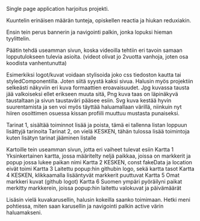 Single page application harjoitus projekti.

Kuuntelin erinäisen määrän tunteja,
opiskellen reactia ja hiukan reduxiakin.

Ensin tein perus bannerin ja navigointi palkin, jonka lopuksi 
hieman tyylittelin.

Päätin tehdä useamman sivun, koska videoilla
tehtiin eri tavoin samaan lopputulokseen tulevia asioita.
(videot olivat jo 2vuotta vanhoja, joten osa koodista vanhentunutta)

Esimerkiksi logot/kuvat voidaan stylisoida joko css tiedoston kautta tai styledComponentilla.
Joten siitä syystä kaksi sivua.
Halusin myös projektiin selkeästi näkyviin eri kuva formaattien eroavaisuudet.
Jpg kuvassa tausta jää valkoiseksi ellet erikseen muuta sitä,
Png kuva taas on läpinäkyvä taustaltaan ja sivun taustaväri pääsee esiin.
Svg kuva kestää hyvin suurentamista ja sen voi myös täyttää haluamallaan värillä, 
niinkuin nyt hiiren osoittimen osuessa kissan profiili muuttuu mustasta punaiseksi.

Tarinat 1, sisältää toiminnot lisää ja poista, tämä ei tallenna listan loppuun lisättyjä tarinoita
Tarinat 2, on vielä KESKEN, tähän tulossa lisää toimintoja kuten lisätyn tarinat jääminen listalle

Kartoille tein useamman sivun, jotta eri vaiheet tulevat esiin
Kartta 1 Yksinkertainen kartta, jossa määritelty neljä paikkaa, 
        joissa on markkerit ja popup jossa lukee paikan nimi
Kartta 2 KESKEN, const fakeData ja location eivät toimi
Kartta 3 Laitettu popup:hin githubin logo, sekä kartta tasot 
Kartta 4 KESKEN,  klikkaamalla lisääntyvät markkerit puuttuvat
Kartta 5 Omat markkeri kuvat (github logot)
Kartta 6 Suomen ympäri pyöräilyni paikat merkitty markkerein, 
        joissa popup:hin laitettu valokuvat ja päivämäärät

Lisäsin vielä kuvakarusellin, halusin kokeilla saanko toimimaan.
Hetki meni pohtiessa, miten saan karusellin ja navigointi palkin active värin haluamakseni.


